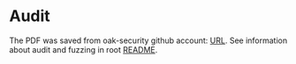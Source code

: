 # Audit

The PDF was saved from oak-security github account: [URL](https://github.com/oak-security/audit-reports/tree/8f30dd4b59eae97194fb612aa8e773824a37bf65/Polkadot). See information about audit and fuzzing in root [README](../README.md).

